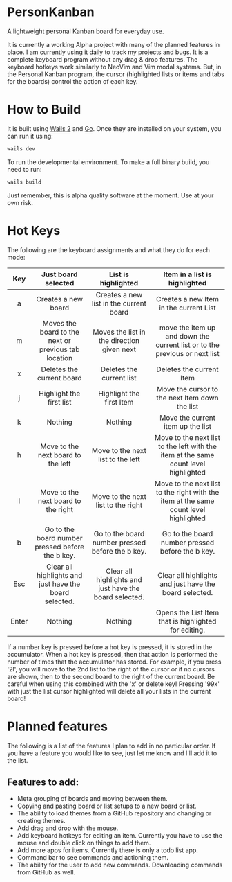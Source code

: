 # PersonKanban

A lightweight personal Kanban board for everyday use.

It is currently a working Alpha project with many of the planned features in place. I am currently using it daily to track my projects and bugs. It is a complete keyboard program without any drag & drop features. The keyboard hotkeys work similarly to NeoVim and Vim modal systems. But, in the Personal Kanban program, the cursor (highlighted lists or items and tabs for the boards) control the action of each key.

# How to Build
It is built using [Wails 2](wails.io) and [Go](golang.org). Once they are installed on your system, you can run it using:

```sh
wails dev
```

To run the developmental environment. To make a full binary build, you need to run:

```sh
wails build
```

Just remember, this is alpha quality software at the moment. Use at your own risk.

# Hot Keys
The following are the keyboard assignments and what they do for each mode:

| Key   | Just board selected                                    | List is highlighted                                    | Item in a list is highlighted                                                        |
| :---: | :----------------------------------------------------: | :----------------------------------------------------: | :----------------------------------------------------------------------------------: |
|   a   |                  Creates a new board                   |        Creates a new list in the current board         |                        Creates a new Item in the current List                        |
|   m   |  Moves the board to the next or previous tab location  |       Moves the list in the direction given next       |      move the item up and down the current list or to the previous or next list      |
|   x   |               Deletes the current board                |                Deletes the current list                |                               Deletes the current Item                               |
|   j   |                Highlight the first list                |                Highlight the first Item                |                    Move the cursor to the next Item down the list                    |
|   k   |                        Nothing                         |                        Nothing                         |                          Move the current item up the list                           |
|   h   |           Move to the next board to the left           |           Move to the next list to the left            | Move to the next list to the left with the item at the same count level highlighted  |
|   l   |          Move to the next board to the right           |           Move to the next list to the right           | Move to the next list to the right with the item at the same count level highlighted |
|   b   |  Go to the board number pressed before the b key. | Go to the board number pressed before the b key. | Go to the board number pressed before the b key. |
|  Esc  | Clear all highlights and just have the board selected. | Clear all highlights and just have the board selected. |                Clear all highlights and just have the board selected.                |
| Enter |                        Nothing                         |                        Nothing                         |                 Opens the List Item that is highlighted for editing.                 |

If a number key is pressed before a hot key is pressed, it is stored in the accumulator. When a hot key is pressed, then that action is performed the number of times that the accumulator has stored. For example, if you press '2l', you will move to the 2nd list to the right of the cursor or if no cursors are shown, then to the second board to the right of the current board. Be careful when using this combined with the 'x' or delete key! Pressing '99x' with just the list cursor highlighted will delete all your lists in the current board!

# Planned features
The following is a list of the features I plan to add in no particular order. If you have a feature you would like to see, just let me know and I'll add it to the list.

## Features to add:

- Meta grouping of boards and moving between them.
- Copying and pasting board or list setups to a new board or list.
- The ability to load themes from a GitHub repository and changing or creating themes.
- Add drag and drop with the mouse.
- Add keyboard hotkeys for editing an item. Currently you have to use the mouse and double click on things to add them.
- Add more apps for items. Currently there is only a todo list app.
- Command bar to see commands and actioning them.
- The ability for the user to add new commands. Downloading commands from GitHub as well.


